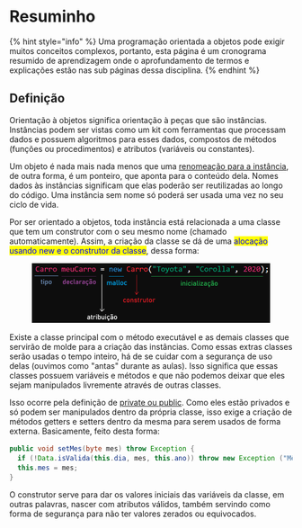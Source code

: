# Resuminho

{% hint style="info" %}
Uma programação orientada a objetos pode exigir muitos conceitos complexos, portanto, esta página é um cronograma resumido de aprendizagem onde o aprofundamento de termos e explicações estão nas sub páginas dessa disciplina.
{% endhint %}

## Definição

Orientação à objetos significa orientação à peças que são instâncias. Instâncias podem ser vistas como um kit com ferramentas que processam dados e possuem algoritmos para esses dados, compostos de métodos (funções ou procedimentos) e atributos (variáveis ou constantes).

Um objeto é nada mais nada menos que uma [renomeação para a instância](../instancias-e-objetos.md#instancia-renomeada), de outra forma, é um ponteiro, que aponta para o conteúdo dela. Nomes dados às instâncias significam que elas poderão ser reutilizadas ao longo do código. Uma instância sem nome só poderá ser usada uma vez no seu ciclo de vida.

Por ser orientado a objetos, toda instância está relacionada a uma classe que tem um construtor com o seu mesmo nome (chamado automaticamente). Assim, a criação da classe se dá de uma <mark style="color:blue;">alocação usando new e o construtor da classe</mark>, dessa forma:

<figure><img src="../../../.gitbook/assets/definição na criação de instâncias (resumida).png" alt=""><figcaption></figcaption></figure>

Existe a classe principal com o método executável e as demais classes que servirão de molde para a criação das instâncias. Como essas extras classes serão usadas o tempo inteiro, há de se cuidar com a segurança de uso delas (ouvimos como "antas" durante as aulas). Isso significa que essas classes possuem variáveis e métodos e que não podemos deixar que eles sejam manipulados livremente através de outras classes.

Isso ocorre pela definição de [private ou public](../classes.md#criacao-de-classes-de-forma-segura). Como eles estão privados e só podem ser manipulados dentro da própria classe, isso exige a criação de métodos getters e setters dentro da mesma para serem usados de forma externa. Basicamente, feito desta forma:

```java
public void setMes(byte mes) throw Exception {
  if (!Data.isValida(this.dia, mes, this.ano)) throw new Exception ("Mês inválido");
  this.mes = mes;
}
```

O construtor serve para dar os valores iniciais das variáveis da classe, em outras palavras, nascer com atributos válidos, também servindo como forma de segurança para não ter valores zerados ou equivocados.
